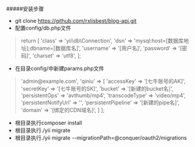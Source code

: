 
#####安装步骤
- git clone https://github.com/rxlisbest/blog-api.git
- 配置config/db.php文件
>return [
>    'class' => 'yii\db\Connection',
>   'dsn' => 'mysql:host=[数据库地址];dbname=[数据库名]',
>    'username' => '[用户名]',
>    'password' => '[密码]',
>    'charset' => 'utf8',
>];
- 在目录config/中新建params.php文件
><?php
>return [
> 'adminEmail' => 'admin@example.com',
> 'qiniu' => [
> 'accessKey' => '[七牛账号的AK]',
> 'secretKey' => '[七牛账号的SK]',
> 'bucket' => '[新建的bucket名]',
> 'persistentOps' => 'avthumb/mp4',
> 'transcodeType' => 'video/mp4',
> 'persistentNotifyUrl' => '',
> 'persistentPipeline' => '[新建的pipe名]',
> 'domain' => '[绑定的CDN域名]',
> ]
>];
- 根目录执行composer install
- 根目录执行./yii migrate
- 根目录执行./yii migrate --migrationPath=@conquer/oauth2/migrations
